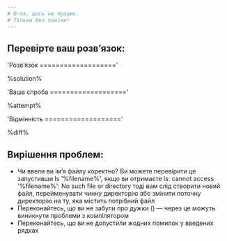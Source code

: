 ```yaml
---
# О-ох, щось не працює.
# Тільки без паніки!
---
```


## Перевірте ваш розв’язок:

'Розв’язок
==================='

%solution%

'Ваша спроба
==================='

%attempt%

'Відмінність
==================='

%diff%

## Вирішення проблем:
* Чи ввели ви ім’я файлу коректно? Ви можете перевірити це запустивши ls '%filename%', якщо ви отримаєте ls: cannot access '%filename%': No such file or directory тоді вам слід створити новий файл, перейменувати чинну директорію або змінити поточну директорію на ту, яка містить потрібний файл
* Переконайтесь, що ви не забули про дужки () — через це можуть виникнути проблеми з компілятором
* Переконайтесь, що ви не допустили жодних помилок у введених рядках
